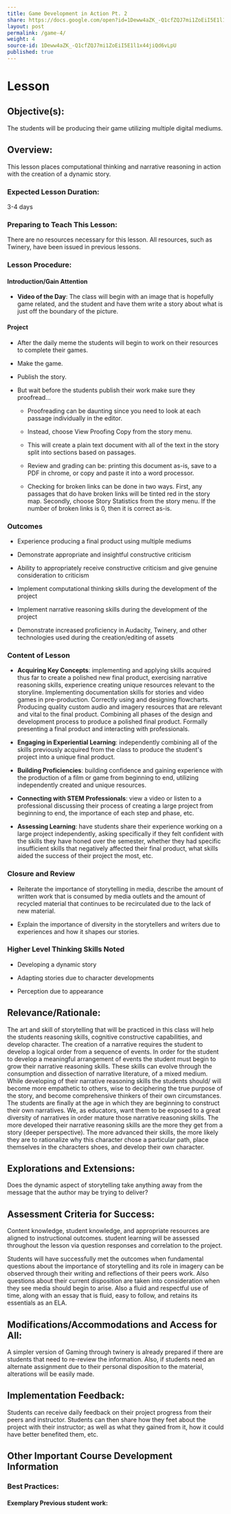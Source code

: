 ```yaml
---
title: Game Development in Action Pt. 2
share: https://docs.google.com/open?id=1Deww4aZK_-Q1cfZQJ7mi1ZoEiI5E1l1x44jiQd6vLpU
layout: post
permalink: /game-4/
weight: 4
source-id: 1Deww4aZK_-Q1cfZQJ7mi1ZoEiI5E1l1x44jiQd6vLpU
published: true
---
```

# Lesson

## Objective(s):

The students will be producing their game utilizing multiple digital mediums.

## Overview:

This lesson places computational thinking and narrative reasoning in action with the creation of a dynamic story.

### Expected Lesson Duration:

3-4 days

### Preparing to Teach This Lesson:

There are no resources necessary for this lesson. All resources, such as Twinery, have been issued in previous lessons.

### Lesson Procedure:

#### Introduction/Gain Attention

- **Video of the Day**: The class will begin with an image that is hopefully game related, and the student and have them write a story about what is just off the boundary of the picture.

#### Project

-   After the daily meme the students will begin to work on their resources to complete their games.

    

-   Make the game.

    

-   Publish the story.    

-   But wait before the students publish their work make sure they proofread…    

	-   Proofreading can be daunting since you need to look at each passage individually in the editor.

    

	-   Instead, choose View Proofing Copy from the story menu.

    

	-   This will create a plain text document with all of the text in the story split into sections based on passages.

    

	-   Review and grading can be: printing this document as-is, save to a PDF in chrome, or copy and paste it into a word processor.

    

	-   Checking for broken links can be done in two ways. First, any passages that do have broken links will be tinted red in the story map. Secondly, choose Story Statistics from the story menu. If the number of broken links is 0, then it is correct as-is.

	

### Outcomes

* Experience producing a final product using multiple mediums

    

* Demonstrate appropriate and insightful constructive criticism

    

* Ability to appropriately receive constructive criticism and give genuine consideration to criticism

    

* Implement computational thinking skills during the development of the project

    

* Implement narrative reasoning skills during the development of the project

    

* Demonstrate increased proficiency in Audacity, Twinery, and other technologies used during the creation/editing of assets    

### Content of Lesson

* **Acquiring Key Concepts**: implementing and applying skills acquired thus far to create a polished new final product, exercising narrative reasoning skills, experience creating unique resources relevant to the storyline. Implementing documentation skills for stories and video games in pre-production. Correctly using and designing flowcharts. Producing quality custom audio and imagery resources that are relevant and vital to the final product. Combining all phases of the design and development process to produce a polished final product. Formally presenting a final product and interacting with professionals.

* **Engaging in Experiential Learning**: independently combining all of the skills previously acquired from the class to produce the student's project into a unique final product.

* **Building Proficiencies**: building confidence and gaining experience with the production of a film or game from beginning to end, utilizing independently created and unique resources.

* **Connecting with STEM Professionals**: view a video or listen to a professional discussing their process of creating a large project from beginning to end, the importance of each step and phase, etc.

* **Assessing Learning**: have students share their experience working on a large project independently, asking specifically if they felt confident with the skills they have honed over the semester, whether they had specific insufficient skills that negatively affected their final product, what skills aided the success of their project the most, etc.    

### Closure and Review

* Reiterate the importance of storytelling in media, describe the amount of written work that is consumed by media outlets and the amount of recycled material that continues to be recirculated due to the lack of new material.

    

* Explain the importance of diversity in the storytellers and writers due to experiences and how it shapes our stories.

    

### Higher Level Thinking Skills Noted    

* Developing a dynamic story

    

* Adapting stories due to character developments

    

* Perception due to appearance

## Relevance/Rationale:

The art and skill of storytelling that will be practiced in this class will help the students reasoning skills, cognitive constructive capabilities, and develop character. The creation of a narrative requires the student to develop a logical order from a sequence of events. In order for the student to develop a meaningful arrangement of events the student must begin to grow their narrative reasoning skills. These skills can evolve through the consumption and dissection of narrative literature, of a mixed medium. While developing of their narrative reasoning skills the students should/ will become more empathetic to others, wise to deciphering the true purpose of the story, and become comprehensive thinkers of their own circumstances. The students are finally at the age in which they are beginning to construct their own narratives. We, as educators, want them to be exposed to a great diversity of narratives in order mature those narrative reasoning skills. The more developed their narrative reasoning skills are the more they get from a story (deeper perspective). The more advanced their skills, the more likely they are to rationalize why this character chose a particular path, place themselves in the characters shoes, and develop their own character.

## Explorations and Extensions:

Does the dynamic aspect of storytelling take anything away from the message that the author may be trying to deliver?

## Assessment Criteria for Success:

Content knowledge, student knowledge, and appropriate resources are aligned to instructional outcomes. student learning will be assessed throughout the lesson via question responses and correlation to the project.

Students will have successfully met the outcomes when fundamental questions about the importance of storytelling and its role in imagery can be observed through their writing and reflections of their peers work. Also questions about their current disposition are taken into consideration when they see media should begin to arise. Also a fluid and respectful use of time, along with an essay that is fluid, easy to follow, and retains its essentials as an ELA.

## Modifications/Accommodations and Access for All:

A simpler version of Gaming through twinery is already prepared if there are students that need to re-review the information. Also, if students need an alternate assignment due to their personal disposition to the material, alterations will be easily made.

## Implementation Feedback:

Students can receive daily feedback on their project progress from their peers and instructor. Students can then share how they feet about the project with their instructor; as well as what they gained from it, how it could have better benefited them, etc.

## Other Important Course Development Information

### Best Practices:

#### Exemplary Previous student work:

